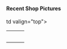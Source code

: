#### Recent Shop Pictures

<table>
<tr>
<td valign="top">
<a href="./Collateral/Final/Back-Row-2Sink.jpg>"
<img src="./Collateral/Final/Thumbnails/Back-Row-2Sink.jpg>"
</a>
</td>
<td valign="top">
<a href="./Collateral/Final/Back-Row.jpg>"
<img src="./Collateral/Final/Thumbnails/Back-Row.jpg>"
</a>
</td>
<td valign="top">
<a href="./Collateral/Final/Cab-Drills.jpg>"
<img src="./Collateral/Final/Thumbnails/Cab-Drills.jpg>"
</a>
</td>
</tr>

<tr>
<td valign="top">
<a href="./Collateral/Final/Cab-Lathe.jpg>"
<img src="./Collateral/Final/Thumbnails/Cab-Lathe.jpg>"
</a>
</td>
<td valign="top">
<a href="./Collateral/Final/Cab-Routers.jpg>"
<img src="./Collateral/Final/Thumbnails/Cab-Routers.jpg>"
</a>
</td>
<td valign="top">
<a href="./Collateral/Final/Cab-Sanders.jpg>"
<img src="./Collateral/Final/Thumbnails/Cab-Sanders.jpg>"
</a>
</td>
</tr>

<tr>
<td valign="top">
<a href="./Collateral/Final/Cab-Saws.jpg>"
<img src="./Collateral/Final/Thumbnails/Cab-Saws.jpg>"
</a>
</td>
<td valign="top">
<a href="./Collateral/Final/Filter-Cord.jpg>"
<img src="./Collateral/Final/Thumbnails/Filter-Cord.jpg>"
</a>
</td>
td valign="top">
<a href="./Collateral/Final/Front-Row.jpg>"
<img src="./Collateral/Final/Thumbnails/Front-Row.jpg>"
</a>
</td>
<td valign="top">
<a href="./Collateral/Final/Left-Corner.jpg>"
<img src="./Collateral/Final/Thumbnails/Left-Corner.jpg>"
</a>
</td>
</tr>
<tr>
<td valign="top">
<a href="./Collateral/Final/To-Jack.jpg>"
<img src="./Collateral/Final/Thumbnails/To-Jack.jpg>"
</a>
</td>
<td valign="top">
<a href="./Collateral/Final/To-Sink.jpg>"
<img src="./Collateral/Final/Thumbnails/To-Sink.jpg>"
</a>
</td>
<td valign="top">
<a href="./Collateral/Final/Tool-Bench.jpg>"
<img src="./Collateral/Final/Thumbnails/Tool-Bench.jpg>"
</a>
</td>
</tr>
<tr>
<td valign="top">
<a href="./Collateral/Final/Clamps-V.jpg>"
<img src="./Collateral/Final/Thumbnails/Clamps-V.jpg>"
</a>
</td>
<td valign="top">
<a href="./Collateral/Final/Shelf-2-V.jpg>"
<img src="./Collateral/Final/Thumbnails/Shelf-2-V.jpg>"
</a>
</td>
<td valign="top">
<a href="./Collateral/Final/Shelf-1-V.jpg>"
<img src="./Collateral/Final/Thumbnails/Shelf-1-V.jpg>"
</a>
</td>
</tr>
</table>